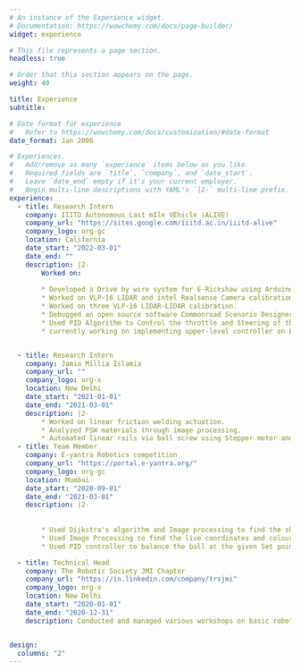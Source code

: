 ```yaml
---
# An instance of the Experience widget.
# Documentation: https://wowchemy.com/docs/page-builder/
widget: experience

# This file represents a page section.
headless: true

# Order that this section appears on the page.
weight: 40

title: Experience
subtitle:

# Date format for experience
#   Refer to https://wowchemy.com/docs/customization/#date-format
date_format: Jan 2006

# Experiences.
#   Add/remove as many `experience` items below as you like.
#   Required fields are `title`, `company`, and `date_start`.
#   Leave `date_end` empty if it's your current employer.
#   Begin multi-line descriptions with YAML's `|2-` multi-line prefix.
experience:
  - title: Research Intern
    company: IIITD Autonomous Last mIle VEhicle (ALIVE)
    company_url: "https://sites.google.com/iiitd.ac.in/iiitd-alive"
    company_logo: org-gc
    location: California
    date_start: "2022-03-01"
    date_end: ""
    description: |2-
        Worked on:
        
        * Developed a Drive by wire system for E-Rickshaw using Arduino Mega and various Electronic Components.
        * Worked on VLP-16 LIDAR and intel Realsense Camera calibration for Autonomous vehicle as well as E-Rickshaw.
        * Worked on three VLP-16 LIDAR-LIDAR calibration.
        * Debugged an open source software Commonroad Scenario Designer and created lanelet maps for IIIT Delhi as well as Carla open  drive maps.
        * Used PID Algorithm to Control the throttle and Steering of the E- rickshaw.
        * currently working on implementing upper-level controller on E- rickshaw. 


  - title: Research Intern
    company: Jamia Millia Islamia
    company_url: ""
    company_logo: org-x
    location: New Delhi
    date_start: "2021-01-01"
    date_end: "2021-03-01"
    description: |2-
        * Worked on linear friction welding actuation.
        * Analyzed FSW materials through image processing.
        * Automated linear rails via ball screw using Stepper motor and Arduino Uno.
  - title: Team Member
    company: E-yantra Robotics competition
    company_url: "https://portal.e-yantra.org/"
    company_logo: org-gc
    location: Mumbai
    date_start: "2020-09-01"
    date_end: "2021-03-01"
    description: |2-
        
        
        * Used Dijkstra's algorithm and Image processing to find the shortest path of the maze.
        * Used Image Processing to find the live coordinates and colour of the ball.
        * Used PID controller to balance the ball at the given Set point

  - title: Technical Head
    company: The Robotic Society JMI Chapter
    company_url: "https://in.linkedin.com/company/trsjmi"
    company_logo: org-x
    location: New Delhi
    date_start: "2020-01-01"
    date_end: "2020-12-31"
    description: Conducted and managed various workshops on basic robotics concept such as Microcontrollers, Machine vision, Image Processing.


design:
  columns: "2"
---
```

